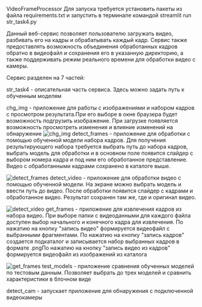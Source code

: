 VideoFrameProcessor
Для запуска требуется установить пакеты из файла requirements.txt и запустить в терминале командой
streamlit run str_task4.py

Данный веб-сервис позволяет пользователю загружать видео, разбивать его на кадры и обрабатывать каждый кадр. Сервис также предоставлять возможность объединения обработанных кадров обратно в видеофайл и сохранения его в указанную директорию, а также поддерживать режим реального времени для обработки видео с камеры.

Сервис разделен на 7 частей:

str_task4 - описательная часть сервиса. Здесь можно задать путь к обученным моделям

chg_img - приложение для работы с изображениями и набором кадров с просмотром результата.При его выборе в окне браузера будет возможность подгрузить изображение. При загрузке появляется возможность просмотреть изменения и влияние изменений на обнаружение
![chg_img](/vid_input/gif/Video1.gif)
detect_frames - приложение для обработки с помощью обученной модели набора кадров. Для получения результирующего набора требуется выбрать путь до набора кадров, выбрать модель для обработки и в основном поле появится слайдер с выбором номера кадра и под ним его обработанное представление. Видео с обработанными кадрами сохранено в каталоге выше.

![detect_frames](/vid_input/gif/Video2.gif)
detect_video - приложение для обработки видео с помощью обученной модели. На экране можно выбрать модель и ввести путь до видео. После обработки появится слайдер с кадрами и обработанное видео. Результат сохранен там же, где и оригинал видео.

![detect_video](/vid_input/gif/Video3.gif)
get_frames - приложение для извлечения кадров из набора видео. При выборе папки с видеоданными для каждого файла доступен выбор начального и конечного кадра для извлечения. По нажатию на кнопку "запись видео" формируется видеофайл с выбранными фрагментами. По нажатию на кнопку "запись кадров" создается подкаталог и записывается набор выбранных кадров в формате .pngПо нажатию на кнопку "запись видео из кадров" формируется видеофайл из изображений из каталога

![get_frames](/vid_input/gif/Video4.gif)
test_models - приложение сравнения обученных моделей по тестовым данным. Позволяет выбрать до трех моделей и сравнить характеристики в блочном виде

detect_cam - запускает приложение для обнаружения с подключенной видеокамеры

